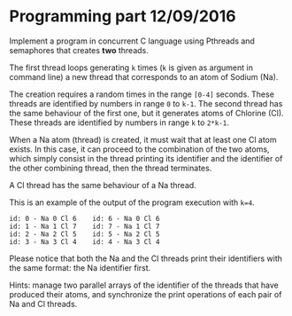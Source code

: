 # Programming part 12/09/2016

Implement a program in concurrent C language using Pthreads and semaphores that creates **two** threads.

The first thread loops generating `k` times (`k` is given as argument in command line) a new thread that corresponds to an atom of Sodium (Na).

The creation requires a random times in the range `[0-4]` seconds. These threads are identified by numbers in range `0` to `k-1`. The second thread has the same behaviour of the first one, but it generates atoms of Chlorine (Cl). These threads are identified by numbers in range `k` to `2*k-1`.

When a Na atom (thread) is created, it must wait that at least one Cl atom exists. In this case, it can proceed to the combination of the two atoms, which simply consist in the thread printing its identifier and the identifier of the other combining thread, then the thread terminates.

A Cl thread has the same behaviour of a Na thread.

This is an example of the output of the program execution with `k=4`.

```text
id: 0 - Na 0 Cl 6    id: 6 - Na 0 Cl 6
id: 1 - Na 1 Cl 7    id: 7 - Na 1 Cl 7
id: 2 - Na 2 Cl 5    id: 5 - Na 2 Cl 5
id: 3 - Na 3 Cl 4    id: 4 - Na 3 Cl 4
```

Please notice that both the Na and the Cl threads print their identifiers with the same format: the Na identifier first.

Hints: manage two parallel arrays of the identifier of the threads that have produced their atoms, and synchronize the print operations of each pair of Na and Cl threads.
